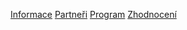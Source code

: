 [Informace](/stranka/informace/)
[Partneři](/partneri/)
[Program](/program/)
[Zhodnocení](/stranka/zhodnoceni/)
